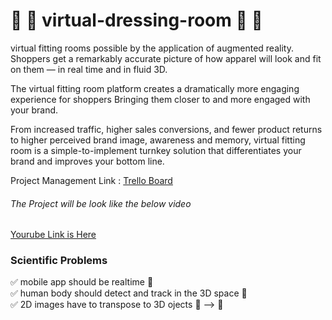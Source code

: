 # :womans_clothes: :jeans: virtual-dressing-room :dress: :tshirt: 
virtual fitting rooms possible by the application of augmented reality.  Shoppers get a remarkably accurate picture of how apparel will look and fit on them — in real time and in fluid 3D.

The virtual fitting room platform creates a dramatically more engaging experience for shoppers Bringing them closer to and more engaged with your brand.
 
From increased traffic, higher sales conversions, and fewer product returns to higher perceived brand image, awareness and memory, virtual fitting room is a simple-to-implement turnkey solution that differentiates your brand and improves your bottom line.

Project Management Link : [Trello Board](https://trello.com/b/yv5vQOUy/virtual-fit-on-room)

###### The Project will be look like the below video
 
 [Yourube Link is Here](https://www.youtube.com/watch?v=_1GyAO5lFpE)

### Scientific Problems 
:white_check_mark: mobile app should be realtime :iphone: <br>
:white_check_mark: human body should detect and track in the 3D space :walking: <br>
:white_check_mark: 2D images have to transpose to 3D ojects :city_sunset: --> :office: <br>
